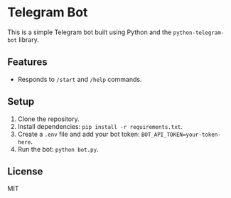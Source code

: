 # Telegram Bot

This is a simple Telegram bot built using Python and the `python-telegram-bot` library.

## Features
- Responds to `/start` and `/help` commands.

## Setup
1. Clone the repository.
2. Install dependencies: `pip install -r requirements.txt`.
3. Create a `.env` file and add your bot token: `BOT_API_TOKEN=your-token-here`.
4. Run the bot: `python bot.py`.

## License
MIT
